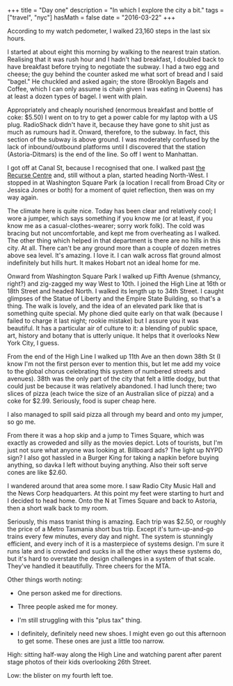 +++
title = "Day one"
description = "In which I explore the city a bit."
tags = ["travel", "nyc"]
hasMath = false
date = "2016-03-22"
+++

According to my watch pedometer, I walked 23,160 steps in the last six hours.

I started at about eight this morning by walking to the nearest train station. Realising that it was rush hour and I hadn't had breakfast, I doubled back to have breakfast before trying to negotiate the subway. I had a two egg and cheese; the guy behind the counter asked me what sort of bread and I said "bagel." He chuckled and asked again; the store (Brooklyn Bagels and Coffee, which I can only assume is chain given I was eating in Queens) has at least a dozen types of bagel. I went with plain.

Appropriately and cheaply nourished (enormous breakfast and bottle of coke: $5.50) I went on to try to get a power cable for my laptop with a US plug. RadioShack didn't have it, because they have gone to shit just as much as rumours had it. Onward, therefore, to the subway. In fact, this section of the subway is above ground. I was moderately confused by the lack of inbound/outbound platforms until I discovered that the station (Astoria-Ditmars) is the end of the line. So off I went to Manhattan.

I got off at Canal St, because I recognised that one. I walked past [the Recurse Centre](https://recurse.com) and, still without a plan, started heading North-West. I stopped in at Washington Square Park (a location I recall from Broad City or Jessica Jones or both) for a moment of quiet reflection, then was on my way again.

The climate here is quite nice. Today has been clear and relatively cool; I wore a jumper, which says something if you know me (or at least, if you know me as a casual-clothes-wearer; sorry work folk). The cold was bracing but not uncomfortable, and kept me from overheating as I walked. The other thing which helped in that department is there are no hills in this city. At all. There can't be any ground more than a couple of dozen metres above sea level. It's amazing. I love it. I can walk across flat ground almost indefinitely but hills hurt. It makes Hobart not an ideal home for me.

Onward from Washington Square Park I walked up Fifth Avenue (shmancy, right?) and zig-zagged my way West to 10th. I joined the High Line at 16th or 18th Street and headed North. I walked its length up to 34th Street. I caught glimpses of the Statue of Liberty and the Empire State Building, so that's a thing. The walk is lovely, and the idea of an elevated park like that is something quite special. My phone died quite early on that walk (because I failed to charge it last night; rookie mistake) but I assure you it was beautiful. It has a particular air of culture to it: a blending of public space, art, history and botany that is utterly unique. It helps that it overlooks New York City, I guess.

From the end of the High Line I walked up 11th Ave an then down 38th St (I know I'm not the first person ever to mention this, but let me add my voice to the global chorus celebrating this system of numbered streets and avenues). 38th was the only part of the city that felt a little dodgy, but that could just be because it was relatively abandoned. I had lunch there; two slices of pizza (each twice the size of an Australian slice of pizza) and a coke for $2.99. Seriously, food is super cheap here.

I also managed to spill said pizza all through my beard and onto my jumper, so go me.

From there it was a hop skip and a jump to Times Square, which was exactly as croweded and silly as the movies depict. Lots of tourists, but I'm just not sure what anyone was looking at. Billboard ads? The light up NYPD sign? I also got hassled in a Burger King for taking a napkin before buying anything, so davka I left without buying anything. Also their soft serve cones are like $2.60.

I wandered around that area some more. I saw Radio City Music Hall and the News Corp headquarters. At this point my feet were starting to hurt and I decided to head home. Onto the N at Times Square and back to Astoria, then a short walk back to my room.

Seriously, this mass tranist thing is amazing. Each trip was $2.50, or roughly the price of a Metro Tasmania short bus trip. Except it's turn-up-and-go trains every few minutes, every day and night. The system is stunningly efficient, and every inch of it is a masterpiece of systems design. I'm sure it runs late and is crowded and sucks in all the other ways these systems do, but it's hard to overstate the design challenges in a system of that scale. They've handled it beautifully. Three cheers for the MTA.

Other things worth noting:

 * One person asked me for directions.

 * Three people asked me for money.

 * I'm still struggling with this "plus tax" thing.

 * I definitely, definitely need new shoes. I might even go out this afternoon to get some. These ones are just a little too narrow.

High: sitting half-way along the High Line and watching parent after parent stage photos of their kids overlooking 26th Street.

Low: the blister on my fourth left toe.
